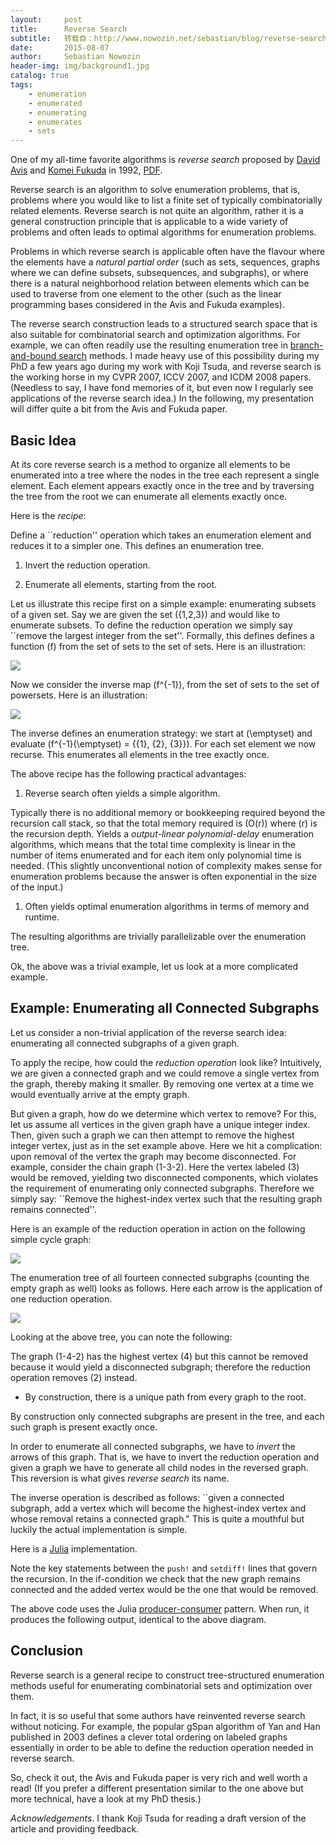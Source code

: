 ```yaml
---
layout:     post
title:      Reverse Search
subtitle:   转载自：http://www.nowozin.net/sebastian/blog/reverse-search.html
date:       2015-08-07
author:     Sebastian Nowozin
header-img: img/background1.jpg
catalog: true
tags:
    - enumeration
    - enumerated
    - enumerating
    - enumerates
    - sets
---
```


One of my all-time favorite algorithms is *reverse search* proposed by
[David Avis](http://cgm.cs.mcgill.ca/~avis) and
[Komei Fukuda](http://www.inf.ethz.ch/personal/fukudak) in 1992,
[PDF](http://citeseerx.ist.psu.edu/viewdoc/download?doi=10.1.1.26.4487&rep=rep1&type=pdf).

Reverse search is an algorithm to solve enumeration problems, that is,
problems where you would like to list a finite set of typically
combinatorially related elements.
Reverse search is not quite an algorithm, rather it is a general construction
principle that is applicable to a wide variety of problems and often leads to
optimal algorithms for enumeration problems.

Problems in which reverse search is applicable often have the flavour where
the elements have a *natural partial order* (such as sets, sequences, graphs
where we can define subsets, subsequences, and subgraphs), or where there is a
natural neighborhood relation between elements which can be used to traverse
from one element to the other (such as the linear programming bases considered
in the Avis and Fukuda examples).

The reverse search construction leads to a structured search space that is
also suitable for combinatorial search and optimization algorithms. For
example, we can often readily use the resulting enumeration tree in
[branch-and-bound search](http://en.wikipedia.org/wiki/Branch_and_bound)
methods.
I made heavy use of this possibility during my PhD a few years ago during my
work with Koji Tsuda, and reverse search is the working horse in my CVPR 2007,
ICCV 2007, and ICDM 2008 papers. (Needless to say, I have fond memories of
it, but even now I regularly see applications of the reverse search idea.)
In the following, my presentation will differ quite a bit from the Avis and
Fukuda paper.

## Basic Idea

At its core reverse search is a method to organize all elements to be
enumerated into a tree where the nodes in the tree each represent a single
element.
Each element appears exactly once in the tree and by traversing the tree from
the root we can enumerate all elements exactly once.

Here is the *recipe*:

Define a ``reduction'' operation which takes an enumeration element and
reduces it to a simpler one. This defines an enumeration tree.
1. Invert the reduction operation.

1. Enumerate all elements, starting from the root.


Let us illustrate this recipe first on a simple example: enumerating subsets
of a given set. Say we are given the set \(\{1,2,3\}\) and would like to
enumerate subsets. To define the reduction operation we simply say ``remove
the largest integer from the set''. Formally, this defines defines a function
\(f\) from the set of sets to the set of sets. Here is an illustration:

![](http://www.nowozin.net/sebastian/blog/images/rsearch-123set-f.svg)


Now we consider the inverse map \(f^{-1}\), from the set of sets to the set of
powersets. Here is an illustration:

![](http://www.nowozin.net/sebastian/blog/images/rsearch-123set-finv.svg)


The inverse defines an enumeration strategy: we start at \(\emptyset\) and
evaluate \(f^{-1}(\emptyset) = \{\{1\}, \{2\}, \{3\}\}\). For each set element
we now recurse. This enumerates all elements in the tree exactly once.

The above recipe has the following practical advantages:

1. Reverse search often yields a simple algorithm.

Typically there is no additional memory or bookkeeping required beyond the
 recursion call stack, so that the total memory required is \(O(r)\) where \(r\)
 is the recursion depth.
Yields a *output-linear* *polynomial-delay* enumeration algorithms, which
 means that the total time complexity is linear in the number of items
 enumerated and for each item only polynomial time is needed. (This slightly
 unconventional notion of complexity makes sense for enumeration problems
 because the answer is often exponential in the size of the input.)
1. Often yields optimal enumeration algorithms in terms of memory and runtime.

The resulting algorithms are trivially parallelizable over the enumeration
 tree.

Ok, the above was a trivial example, let us look at a more complicated example.

## Example: Enumerating all Connected Subgraphs

Let us consider a non-trivial application of the reverse search idea:
enumerating all connected subgraphs of a given graph.

To apply the recipe, how could the *reduction operation* look like?
Intuitively, we are given a connected graph and we could remove a single
vertex from the graph, thereby making it smaller. By removing one vertex at a
time we would eventually arrive at the empty graph.

But given a graph, how do we determine which vertex to remove?
For this, let us assume all vertices in the given graph have a unique integer
index. Then, given such a graph we can then attempt to remove the highest
integer vertex, just as in the set example above. Here we hit a complication:
upon removal of the vertex the graph may become disconnected.
For example, consider the chain graph \(1-3-2\). Here the vertex labeled \(3\)
would be removed, yielding two disconnected components, which violates the
requirement of enumerating only connected subgraphs. Therefore we simply say:
``Remove the highest-index vertex such that the resulting graph remains
connected''.

Here is an example of the reduction operation in action on the following
simple cycle graph:

![](http://www.nowozin.net/sebastian/blog/images/rsearch-1324.svg)


The enumeration tree of all fourteen connected subgraphs (counting the empty
graph as well) looks as follows. Here each arrow is the application of one
reduction operation.

![](http://www.nowozin.net/sebastian/blog/images/rsearch-enumtree-1324.svg)


Looking at the above tree, you can note the following:

The graph \(1-4-2\) has the highest vertex \(4\) but this cannot be removed
 because it would yield a disconnected subgraph; therefore the reduction
 operation removes \(2\) instead.
- By construction, there is a unique path from every graph to the root.

By construction only connected subgraphs are present in the tree, and each
 such graph is present exactly once.

In order to enumerate all connected subgraphs, we have to *invert* the
arrows of this graph. That is, we have to invert the reduction operation and
given a graph we have to generate all child nodes in the reversed graph.
This reversion is what gives *reverse search* its name.

The inverse operation is described as follows: ``given a connected subgraph,
add a vertex which will become the highest-index vertex and whose removal
retains a connected graph." This is quite a mouthful but luckily
the actual implementation is simple.

Here is a [Julia](http://julialang.org/) implementation.

Note the key statements between the `push!` and `setdiff!` lines that
govern the recursion.
In the if-condition we check that the new graph remains connected and the
added vertex would be the one that would be removed.

The above code uses the Julia
[producer-consumer](http://julia.readthedocs.org/en/latest/manual/control-flow#tasks-aka-coroutines)
pattern.
When run, it produces the following output, identical to the above diagram.

## Conclusion

Reverse search is a general recipe to construct tree-structured enumeration
methods useful for enumerating combinatorial sets and optimization over them.

In fact, it is so useful that some authors have reinvented reverse search
without noticing. For example, the popular gSpan
algorithm of Yan and Han
published in 2003 defines a clever total ordering on labeled graphs
essentially in order to be able to define the reduction operation needed in
reverse search.

So, check it out, the Avis and Fukuda
paper
is very rich and well worth a read! (If you prefer a different presentation
similar to the one above but more technical, have a look at my PhD thesis.)

*Acknowledgements*. I thank Koji
Tsuda for reading a draft version
of the article and providing feedback.
